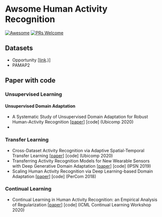 # Awsome Human Activity Recognition

[![Awesome](https://awesome.re/badge.svg)](https://awesome.re) [![PRs Welcome](https://img.shields.io/badge/PRs-welcome-brightgreen.svg?style=flat-square)](http://makeapullrequest.com)


## Datasets
- Opportunity [[link](https://archive.ics.uci.edu/ml/datasets/opportunity+activity+recognition#:~:text=Data%20Set%20Information%3A-,The%20OPPORTUNITY%20Dataset%20for%20Human%20Activity%20Recognition%20from%20Wearable%2C%20Object,%2C%20feature%20extraction%2C%20etc).)]
- PAMAP2

## Paper with code

### Unsupervised Learning

#### Unsupervised Domain Adaptation

- A Systematic Study of Unsupervised Domain Adaptation for Robust Human-Activity Recognition [[paper](https://dl.acm.org/doi/pdf/10.1145/3380985)] [code]  (Ubicomp 2020)
- 


### Transfer Learning

- Cross-Dataset Activity Recognition via Adaptive Spatial-Temporal Transfer Learning [[paper](https://dl.acm.org/doi/pdf/10.1145/3369818)] [code] (Ubicomp 2020)
- Transferring Activity Recognition Models for New Wearable Sensors with Deep Generative Domain Adaptation [[paper](https://dl.acm.org/doi/pdf/10.1145/3302506.3310391)] [code] (IPSN 2019)
- Scaling Human Activity Recognition via Deep Learning-based Domain Adaptation [[paper](https://ieeexplore.ieee.org/stamp/stamp.jsp?tp=&arnumber=8444585)] [code] (PerCom 2018)



### Continual Learning
- Continual Learning in Human Activity Recognition: an Empirical Analysis of Regularization [[paper](https://arxiv.org/pdf/2007.03032.pdf)] [code] (ICML Continual Learning Workshop 2020)
